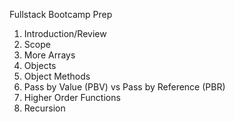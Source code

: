 Fullstack Bootcamp Prep

1. Introduction/Review
2. Scope
3. More Arrays
4. Objects
5. Object Methods
6. Pass by Value (PBV) vs Pass by Reference (PBR)
7. Higher Order Functions
8. Recursion
